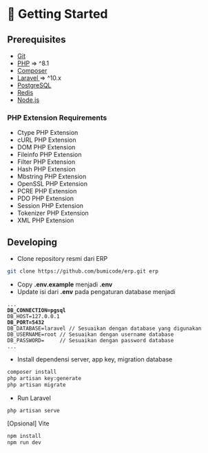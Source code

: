 # 📍 Getting Started

## Prerequisites

* [Git](https://git-scm.com/)
* [PHP](https://php.net/) => ^8.1
* [Composer](https://getcomposer.org/)
* [Laravel ](https://laravel.com/docs/10.x)=> ^10.x&#x20;
* [PostgreSQL](https://www.postgresql.org/)
* [Redis](https://redis.io/)
* [Node.js](https://nodejs.org/en/download/)

### PHP Extension Requirements

* Ctype PHP Extension
* cURL PHP Extension
* DOM PHP Extension
* Fileinfo PHP Extension
* Filter PHP Extension
* Hash PHP Extension
* Mbstring PHP Extension
* OpenSSL PHP Extension
* PCRE PHP Extension
* PDO PHP Extension
* Session PHP Extension
* Tokenizer PHP Extension
* XML PHP Extension

## Developing

* Clone repository resmi dari ERP

```bash
git clone https://github.com/bumicode/erp.git erp
```

* Copy **.env.example** menjadi **.env**
* Update isi dari **.env** pada pengaturan database menjadi

<pre class="language-bash" data-title=".env" data-overflow="wrap"><code class="lang-bash">...
<strong>DB_CONNECTION=pgsql
</strong>DB_HOST=127.0.0.1 
<strong>DB_PORT=5432
</strong>DB_DATABASE=laravel // Sesuaikan dengan database yang digunakan
DB_USERNAME=root // Sesuaikan dengan username database
DB_PASSWORD=     // Sesuaikan dengan password database
...
</code></pre>

* Install dependensi server, app key, migration database

```bash
composer install
php artisan key:generate
php artisan migrate
```

* Run Laravel

```bash
php artisan serve
```

\[Opsional] Vite

```bash
npm install
npm run dev
```

